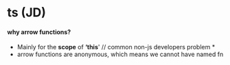 # ts \(JD\)



#### why arrow functions?

* Mainly for the **scope** of **‘this**' // common non-js developers problem
  * 
* arrow functions are anonymous, which means we cannot have named fn

